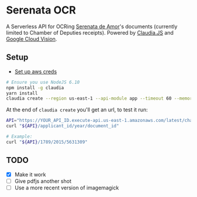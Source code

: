 # Serenata OCR

A Serverless API for OCRing [Serenata de Amor][site-serenata]'s documents
(currently limited to Chamber of Deputies receipts). Powered by
[Claudia.JS][site-claudia] and [Google Cloud Vision][site-google-cloud-vision].

## Setup

- [Set up aws creds](https://claudiajs.com/tutorials/installing.html#lazy-quick-start)

```sh
# Ensure you use NodeJS 6.10
npm install -g claudia
yarn install
claudia create --region us-east-1 --api-module app --timeout 60 --memory 512
```

At the end of `claudia create` you'll get an url, to test it run:

```sh
API="https://YOUR_API_ID.execute-api.us-east-1.amazonaws.com/latest/chamber-of-deputies/receipt"
curl "${API}/applicant_id/year/document_id"

# Example:
curl "${API}/1789/2015/5631309"
```

## TODO

- [x] Make it work
- [ ] Give pdfjs another shot
- [ ] Use a more recent version of imagemagick

[site-serenata]: https://serenatadeamor.org/
[site-claudia]: https://claudiajs.com/
[site-google-cloud-vision]: https://cloud.google.com/vision/docs/
